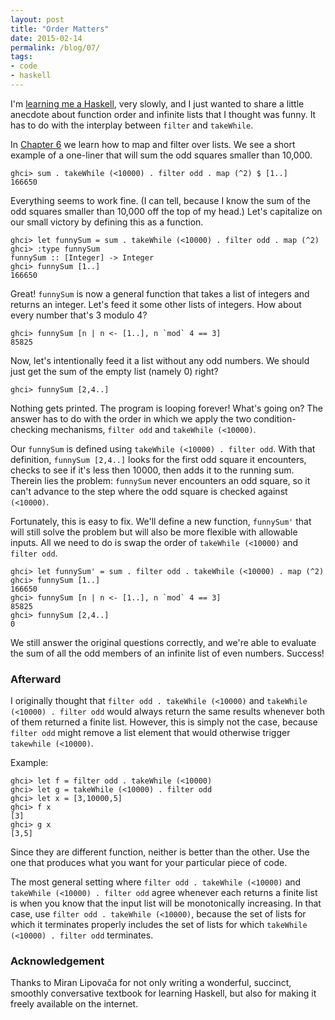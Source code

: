 ```yaml
---
layout: post
title: "Order Matters"
date: 2015-02-14
permalink: /blog/07/
tags:
- code
- haskell
---
```


I'm [learning me a Haskell][lyah], very slowly, and I just wanted to share a little anecdote about function order and infinite lists that I thought was funny.
It has to do with the interplay between `filter` and `takeWhile`.

<!--break-->

In [Chapter 6][hof] we learn how to map and filter over lists.
We see a short example of a one-liner that will sum the odd squares smaller than 10,000.

	ghci> sum . takeWhile (<10000) . filter odd . map (^2) $ [1..]
	166650

Everything seems to work fine.
(I can tell, because I know the sum of the odd squares smaller than 10,000 off the top of my head.)
Let's capitalize on our small victory by defining this as a function.

	ghci> let funnySum = sum . takeWhile (<10000) . filter odd . map (^2)
	ghci> :type funnySum
	funnySum :: [Integer] -> Integer
	ghci> funnySum [1..]
	166650

Great!
`funnySum` is now a general function that takes a list of integers and returns an integer.
Let's feed it some other lists of integers.
How about every number that's 3 modulo 4?

	ghci> funnySum [n | n <- [1..], n `mod` 4 == 3]
	85825

Now, let's intentionally feed it a list without any odd numbers.
We should just get the sum of the empty list (namely 0) right?

	ghci> funnySum [2,4..]
	

Nothing gets printed.
The program is looping forever!
What's going on?
The answer has to do with the order in which we apply the two condition-checking mechanisms, `filter odd` and `takeWhile (<10000)`.

Our `funnySum` is defined using `takeWhile (<10000) . filter odd`.
With that definition, `funnySum [2,4..]` looks for the first odd square it encounters, checks to see if it's less then 10000, then adds it to the running sum.
Therein lies the problem: `funnySum` never encounters an odd square, so it can't advance to the step where the odd square is checked against `(<10000)`.

Fortunately, this is easy to fix.
We'll define a new function, `funnySum'` that will still solve the problem but will also be more flexible with allowable inputs.
All we need to do is swap the order of `takeWhile (<10000)` and `filter odd`.

	ghci> let funnySum' = sum . filter odd . takeWhile (<10000) . map (^2)
	ghci> funnySum [1..]
	166650
	ghci> funnySum [n | n <- [1..], n `mod` 4 == 3]
	85825
	ghci> funnySum [2,4..]
	0

We still answer the original questions correctly, and we're able to evaluate the sum of all the odd members of an infinite list of even numbers.
Success!

### Afterward

I originally thought that `filter odd . takeWhile (<10000)` and `takeWhile (<10000) . filter odd` would always return the same results whenever both of them returned a finite list.
However, this is simply not the case, because `filter odd` might remove a list element that would otherwise trigger `takewhile (<10000)`.

Example:

	ghci> let f = filter odd . takeWhile (<10000)
	ghci> let g = takeWhile (<10000) . filter odd
	ghci> let x = [3,10000,5]
	ghci> f x
	[3]
	ghci> g x
	[3,5]

Since they are different function, neither is better than the other.
Use the one that produces what you want for your particular piece of code.

The most general setting where `filter odd . takeWhile (<10000)` and `takeWhile (<10000) . filter odd` agree whenever each returns a finite list is when you know that the input list will be monotonically increasing.
In that case, use `filter odd . takeWhile (<10000)`, because the set of lists for which it terminates properly includes the set of lists for which `takeWhile (<10000) . filter odd` terminates.

### Acknowledgement

Thanks to Miran Lipovača for not only writing a wonderful, succinct, smoothly conversative textbook for learning Haskell, but also for making it freely available on the internet.

  [lyah]: http://learnyouahaskell.com
  [hof]: http://learnyouahaskell.com/higher-order-functions

